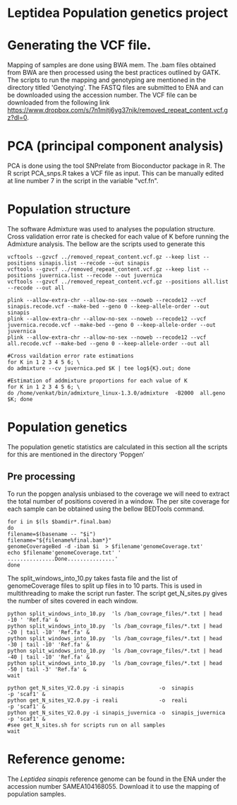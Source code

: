 # Leptidea Population genetics project
# Generating the VCF file.
Mapping of samples are done using BWA mem. The .bam files obtained from BWA are then processed using the best practices outlined by GATK. The scripts to run the mapping and genotyping are mentioned in the directory titled 'Genotying'. The FASTQ files are submitted to ENA and can be downloaded using the accession number. The VCF file can be downloaded from the following link https://www.dropbox.com/s/7n1mitj6yg37njk/removed_repeat_content.vcf.gz?dl=0. 

# PCA (principal component analysis)
PCA is done using the tool SNPrelate from Bioconductor package in R. The R script PCA_snps.R takes a VCF file as input. This can be manually edited at line number 7 in the script in the variable "vcf.fn". 
# Population structure
The software Admixture was used to analyses the population structure. Cross validation error rate is checked for each value of K before running the Admixture analysis. The bellow are the scripts used to generate this
```
vcftools --gzvcf ../removed_repeat_content.vcf.gz --keep list --positions sinapis.list --recode --out sinapis
vcftools --gzvcf ../removed_repeat_content.vcf.gz --keep list --positions juvernica.list --recode --out juvernica 
vcftools --gzvcf ../removed_repeat_content.vcf.gz --positions all.list --recode --out all

plink --allow-extra-chr --allow-no-sex --noweb --recode12 --vcf sinapis.recode.vcf --make-bed --geno 0 --keep-allele-order --out sinapis
plink --allow-extra-chr --allow-no-sex --noweb --recode12 --vcf juvernica.recode.vcf --make-bed --geno 0 --keep-allele-order --out juvernica
plink --allow-extra-chr --allow-no-sex --noweb --recode12 --vcf all.recode.vcf --make-bed --geno 0 --keep-allele-order --out all

#Cross vaildation error rate estimations
for K in 1 2 3 4 5 6; \
do admixture --cv juvernica.ped $K | tee log${K}.out; done

#Estimation of addmixture proportions for each value of K
for K in 1 2 3 4 5 6; \
do /home/venkat/bin/admixture_linux-1.3.0/admixture  -B2000  all.geno $K; done

```

# Population genetics
The population genetic statistics are calculated in this section all the scripts for this are mentioned in the directory ‘Popgen’
## Pre processing 
To run the popgen analysis unbiased to the coverage we will need to extract the total number of positions covered in a window. The per site coverage for each sample can be obtained using the bellow BEDTools command. 
```
for i in $(ls $bamdir*.final.bam)
do
filename=$(basename -- "$i")
filename="${filename%final.bam*}"
genomeCoverageBed -d -ibam $i  > $filename'genomeCoverage.txt'
echo $filename'genomeCoverage.txt' ' ...............Done...............'
done
```
The split_windows_into_10.py takes fasta file and the list of genomeCoverage files to split up files in to 10 parts. This is used in multithreading to make the script run faster. The script get_N_sites.py gives the number of sites covered in each window. 

```
python split_windows_into_10.py  'ls /bam_covrage_files/*.txt | head -10 ' 'Ref.fa' &
python split_windows_into_10.py  'ls /bam_covrage_files/*.txt | head -20 | tail -10' 'Ref.fa' &
python split_windows_into_10.py  'ls /bam_covrage_files/*.txt | head -30 | tail -10' 'Ref.fa' &
python split_windows_into_10.py  'ls /bam_covrage_files/*.txt | head -40 | tail -10' 'Ref.fa' &
python split_windows_into_10.py  'ls /bam_covrage_files/*.txt | head -50 | tail -3' 'Ref.fa' &
wait 

python get_N_sites_V2.0.py -i sinapis           -o  sinapis        	  -p 'scaf1' &
python get_N_sites_V2.0.py -i reali             -o  reali        	    -p 'scaf1' &
python get_N_sites_V2.0.py -i sinapis_juvernica -o  sinapis_juvernica -p 'scaf1' &
#see get_N_sites.sh for scripts run on all samples
wait
```

# Reference genome:
The *Leptidea sinapis* reference genome can be found in the ENA under the accession number SAMEA104168055. Download it to use the mapping of population samples. 


